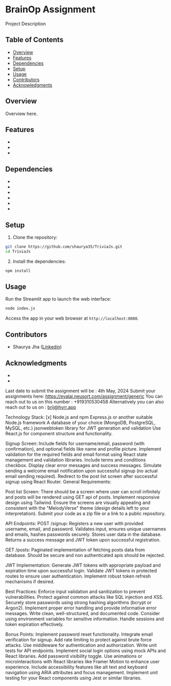 # BrainOp Assignment

Project Description

## Table of Contents

- [Overview](#overview)
- [Features](#features)
- [Dependencies](#dependencies)
- [Setup](#setup)
- [Usage](#usage)
- [Contributors](#contributors)
- [Acknowledgments](#acknowledgments)


## Overview

Overview here.

## Features

- 
- 
- 

## Dependencies

- 
- 
- 
- 
- 
- 

## Setup

1. Clone the repository:

```bash
git clone https://github.com/shaurya35/TriviaJs.git
cd TriviaJs
```

2. Install the dependencies:

```bash
npm install
```

## Usage

Run the Streamlit app to launch the web interface:

```bash
node index.js
```

Access the app in your web browser at `http://localhost:8080`.

## Contributors

- Shaurya Jha ([Linkedin](https://www.linkedin.com/in/shaurya--jha/))

## Acknowledgments

- 
- 

Last date to submit the assignment will be : 4th May, 2024
Submit your assignments here: https://evalai.neusort.com/assignment/generic
You can reach out to us on this number : +919310530458 
Alternatively you can also reach out to us on : brij@hyrr.app 

Technology Stack:
[x] Node.js and npm
Express.js or another suitable Node.js framework
A database of your choice (MongoDB, PostgreSQL, MySQL, etc.)
jsonwebtoken library for JWT generation and validation
Use React.js for component structure and functionality.

Signup Screen:
Include fields for username/email, password (with confirmation), and optional fields like name and profile picture.
Implement validation for the required fields and email format using React state management and validation libraries.
Include terms and conditions checkbox.
Display clear error messages and success messages.
Simulate sending a welcome email notification upon successful signup (no actual email sending required).
Redirect to the post list screen after successful signup using React Router.
General Requirements:

Post list Screen:
There should be a screen where user can scroll infinitely and posts will be rendered using GET api of posts. 
Implement responsive design using Tailwind.
Ensure the screens are visually appealing and consistent with the "MelodyVerse" theme (design details left to your interpretation).
Submit your code as a zip file or a link to a public repository.

API Endpoints:
POST /signup:
Registers a new user with provided username, email, and password.
Validates input, ensures unique usernames and emails, hashes passwords securely.
Stores user data in the database.
Returns a success message and JWT token upon successful registration.

GET /posts:
Paginated implementation of fetching posts data from database.
Should be secure and non authenticated apis should be rejected. 




JWT Implementation:
Generate JWT tokens with appropriate payload and expiration time upon successful login.
Validate JWT tokens in protected routes to ensure user authentication.
Implement robust token refresh mechanisms if desired.

Best Practices:
Enforce input validation and sanitization to prevent vulnerabilities.
Protect against common attacks like SQL injection and XSS.
Securely store passwords using strong hashing algorithms (bcrypt or Argon2).
Implement proper error handling and provide informative error messages.
Write clean, well-structured, and documented code.
Consider using environment variables for sensitive information.
Handle sessions and token expiration effectively.

Bonus Points:
Implement password reset functionality.
Integrate email verification for signup.
Add rate limiting to protect against brute force attacks.
Use middleware for authentication and authorization.
Write unit tests for API endpoints.
Implement social login options using mock APIs and React libraries.
Add password visibility toggle.
Use animations or microinteractions with React libraries like Framer Motion to enhance user experience.
Include accessibility features like alt text and keyboard navigation using ARIA attributes and focus management.
Implement unit testing for your React components using Jest or similar libraries.

